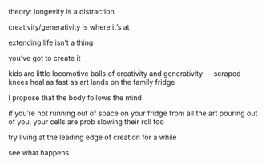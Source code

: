 theory: longevity is a distraction

creativity/generativity is where it’s at

extending life isn’t a thing

you’ve got to create it

kids are little locomotive balls of creativity and generativity — scraped knees heal as fast as art lands on the family fridge

I propose that the body follows the mind

if you’re not running out of space on your fridge from all the art pouring out of you, your cells are prob slowing their roll too

try living at the leading edge of creation for a while

see what happens
